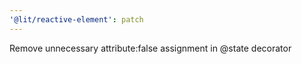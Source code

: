 ```yaml
---
'@lit/reactive-element': patch
---
```


Remove unnecessary attribute:false assignment in @state decorator
